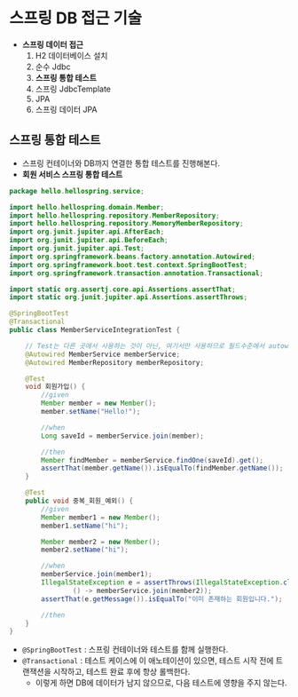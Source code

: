 # 스프링 DB 접근 기술
- **스프링 데이터 접근**
    1. H2 데이터베이스 설치
    2. 순수 Jdbc
    3. **스프링 통합 테스트**
    4. 스프링 JdbcTemplate
    5. JPA
    6. 스프링 데이터 JPA

## 스프링 통합 테스트
- 스프링 컨테이너와 DB까지 연결한 통합 테스트를 진행해본다.
- **회원 서비스 스프링 통합 테스트**
```java
package hello.hellospring.service;

import hello.hellospring.domain.Member;
import hello.hellospring.repository.MemberRepository;
import hello.hellospring.repository.MemoryMemberRepository;
import org.junit.jupiter.api.AfterEach;
import org.junit.jupiter.api.BeforeEach;
import org.junit.jupiter.api.Test;
import org.springframework.beans.factory.annotation.Autowired;
import org.springframework.boot.test.context.SpringBootTest;
import org.springframework.transaction.annotation.Transactional;

import static org.assertj.core.api.Assertions.assertThat;
import static org.junit.jupiter.api.Assertions.assertThrows;

@SpringBootTest
@Transactional
public class MemberServiceIntegrationTest {

    // Test는 다른 곳에서 사용하는 것이 아닌, 여기서만 사용하므로 필드수준에서 autowired 받는 것이 편하다
    @Autowired MemberService memberService;
    @Autowired MemberRepository memberRepository;

    @Test
    void 회원가입() {
        //given
        Member member = new Member();
        member.setName("Hello!");

        //when
        Long saveId = memberService.join(member);

        //then
        Member findMember = memberService.findOne(saveId).get();
        assertThat(member.getName()).isEqualTo(findMember.getName());
    }

    @Test
    public void 중복_회원_예외() {
        //given
        Member member1 = new Member();
        member1.setName("hi");

        Member member2 = new Member();
        member2.setName("hi");

        //when
        memberService.join(member1);
        IllegalStateException e = assertThrows(IllegalStateException.class,
                () -> memberService.join(member2));
        assertThat(e.getMessage()).isEqualTo("이미 존재하는 회원입니다.");

        //then
    }
}
```
- `@SpringBootTest` : 스프링 컨테이너와 테스트를 함께 실행한다.
- `@Transactional` : 테스트 케이스에 이 애노테이션이 있으면, 테스트 시작 전에 트랜잭션을 시작하고, 테스트 완료 후에 항상 롤백한다.
    - 이렇게 하면 DB에 데이터가 남지 않으므로, 다음 테스트에 영향을 주지 않는다.